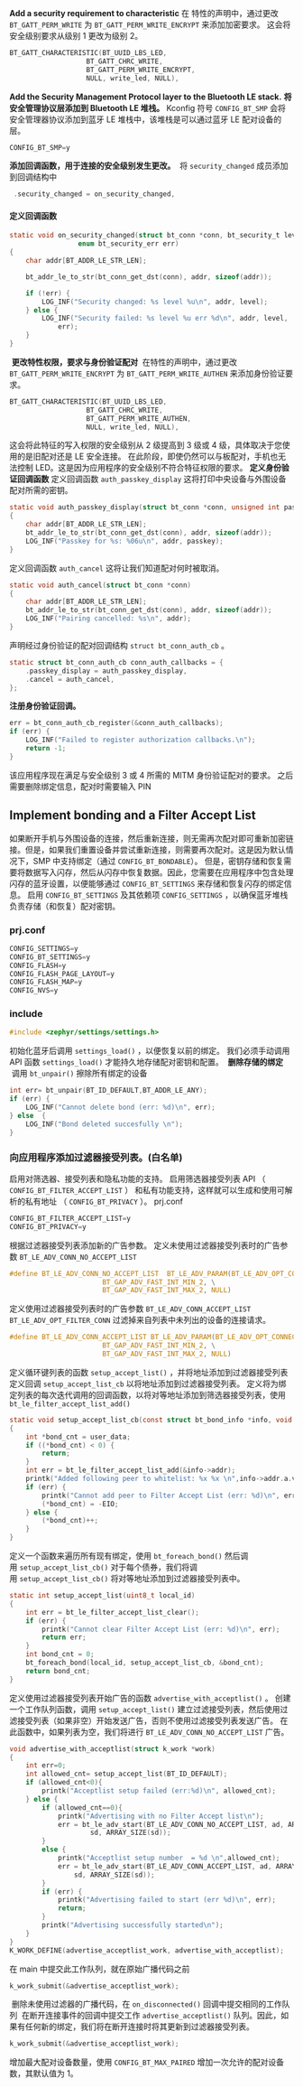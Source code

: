 **Add a security requirement to characteristic**
在 特性的声明中，通过更改 `BT_GATT_PERM_WRITE` 为 `BT_GATT_PERM_WRITE_ENCRYPT` 来添加加密要求。
这会将安全级别要求从级别 1 更改为级别 2。
```c
BT_GATT_CHARACTERISTIC(BT_UUID_LBS_LED,
			       BT_GATT_CHRC_WRITE,
			       BT_GATT_PERM_WRITE_ENCRYPT,
			       NULL, write_led, NULL),
```
**Add the Security Management Protocol layer to the Bluetooth LE stack.**
**将安全管理协议层添加到 Bluetooth LE 堆栈。**
Kconfig 符号 `CONFIG_BT_SMP` 会将安全管理器协议添加到蓝牙 LE 堆栈中，该堆栈是可以通过蓝牙 LE 配对设备的层。
```c
CONFIG_BT_SMP=y
```
**添加回调函数，用于连接的安全级别发生更改。**
 将 `security_changed` 成员添加到回调结构中
```c
 .security_changed = on_security_changed,
```
#### 定义回调函数
```c
static void on_security_changed(struct bt_conn *conn, bt_security_t level,
			     enum bt_security_err err)
{
	char addr[BT_ADDR_LE_STR_LEN];

	bt_addr_le_to_str(bt_conn_get_dst(conn), addr, sizeof(addr));

	if (!err) {
		LOG_INF("Security changed: %s level %u\n", addr, level);
	} else {
		LOG_INF("Security failed: %s level %u err %d\n", addr, level,
			err);
	}
}
```
 **更改特性权限，要求与身份验证配对**
 在特性的声明中，通过更改 `BT_GATT_PERM_WRITE_ENCRYPT` 为 `BT_GATT_PERM_WRITE_AUTHEN` 来添加身份验证要求。
```c
BT_GATT_CHARACTERISTIC(BT_UUID_LBS_LED,
			       BT_GATT_CHRC_WRITE,
			       BT_GATT_PERM_WRITE_AUTHEN,
			       NULL, write_led, NULL),
```
这会将此特征的写入权限的安全级别从 2 级提高到 3 级或 4 级，具体取决于您使用的是旧配对还是 LE 安全连接。
在此阶段，即使仍然可以与板配对，手机也无法控制 LED。这是因为应用程序的安全级别不符合特征权限的要求。
**定义身份验证回调函数**
定义回调函数 `auth_passkey_display`
这将打印中央设备与外围设备配对所需的密钥。
```c
static void auth_passkey_display(struct bt_conn *conn, unsigned int passkey)
{
	char addr[BT_ADDR_LE_STR_LEN];
	bt_addr_le_to_str(bt_conn_get_dst(conn), addr, sizeof(addr));
	LOG_INF("Passkey for %s: %06u\n", addr, passkey);
}
```
定义回调函数 `auth_cancel`
这将让我们知道配对何时被取消。
```c
static void auth_cancel(struct bt_conn *conn)
{
	char addr[BT_ADDR_LE_STR_LEN];
	bt_addr_le_to_str(bt_conn_get_dst(conn), addr, sizeof(addr));
	LOG_INF("Pairing cancelled: %s\n", addr);
}
```
声明经过身份验证的配对回调结构 `struct bt_conn_auth_cb` 。
```c
static struct bt_conn_auth_cb conn_auth_callbacks = {
	.passkey_display = auth_passkey_display,
	.cancel = auth_cancel,
};
```
**注册身份验证回调。**
```c
err = bt_conn_auth_cb_register(&conn_auth_callbacks);
if (err) {	
	LOG_INF("Failed to register authorization callbacks.\n");	
	return -1;
}
```
该应用程序现在满足与安全级别 3 或 4 所需的 MITM 身份验证配对的要求。
之后需要删除绑定信息，配对时需要输入 PIN
## Implement bonding and a Filter Accept List
如果断开手机与外围设备的连接，然后重新连接，则无需再次配对即可重新加密链接。但是，如果我们重置设备并尝试重新连接，则需要再次配对。这是因为默认情况下，SMP 中支持绑定（通过 `CONFIG_BT_BONDABLE`）。
但是，密钥存储和恢复需要将数据写入闪存，然后从闪存中恢复数据。因此，您需要在应用程序中包含处理闪存的蓝牙设置，以便能够通过 `CONFIG_BT_SETTINGS` 来存储和恢复闪存的绑定信息。
启用 `CONFIG_BT_SETTINGS` 及其依赖项 `CONFIG_SETTINGS` ，以确保蓝牙堆栈负责存储（和恢复）配对密钥。
### prj.conf
```c
CONFIG_SETTINGS=y
CONFIG_BT_SETTINGS=y
CONFIG_FLASH=y
CONFIG_FLASH_PAGE_LAYOUT=y
CONFIG_FLASH_MAP=y
CONFIG_NVS=y
```
### include
```c
#include <zephyr/settings/settings.h>
```
初始化蓝牙后调用 `settings_load()` ，以便恢复以前的绑定。
我们必须手动调用 API 函数 `settings_load()` 才能持久地存储配对密钥和配置。
 **删除存储的绑定**
 调用 `bt_unpair()` 擦除所有绑定的设备
```c
int err= bt_unpair(BT_ID_DEFAULT,BT_ADDR_LE_ANY);
if (err) {
	LOG_INF("Cannot delete bond (err: %d)\n", err);
} else	{
	LOG_INF("Bond deleted succesfully \n");
}				
```
### **向应用程序添加过滤器接受列表。**(白名单)
启用对筛选器、接受列表和隐私功能的支持。
启用筛选器接受列表 API （ `CONFIG_BT_FILTER_ACCEPT_LIST` ） 和私有功能支持，这样就可以生成和使用可解析的私有地址 （ `CONFIG_BT_PRIVACY` ）。
prj.conf
```c
CONFIG_BT_FILTER_ACCEPT_LIST=y
CONFIG_BT_PRIVACY=y
```
根据过滤器接受列表添加新的广告参数。
定义未使用过滤器接受列表时的广告参数 `BT_LE_ADV_CONN_NO_ACCEPT_LIST`
```c
#define BT_LE_ADV_CONN_NO_ACCEPT_LIST  BT_LE_ADV_PARAM(BT_LE_ADV_OPT_CONNECTABLE|BT_LE_ADV_OPT_ONE_TIME, \
				       BT_GAP_ADV_FAST_INT_MIN_2, \
				       BT_GAP_ADV_FAST_INT_MAX_2, NULL)
```
定义使用过滤器接受列表时的广告参数 `BT_LE_ADV_CONN_ACCEPT_LIST`
`BT_LE_ADV_OPT_FILTER_CONN` 过滤掉来自列表中未列出的设备的连接请求。
```c
#define BT_LE_ADV_CONN_ACCEPT_LIST BT_LE_ADV_PARAM(BT_LE_ADV_OPT_CONNECTABLE|BT_LE_ADV_OPT_FILTER_CONN|BT_LE_ADV_OPT_ONE_TIME, \
				       BT_GAP_ADV_FAST_INT_MIN_2, \
				       BT_GAP_ADV_FAST_INT_MAX_2, NULL)
```
定义循环键列表的函数 `setup_accept_list()` ，并将地址添加到过滤器接受列表
定义回调 `setup_accept_list_cb` 以将地址添加到过滤器接受列表。
定义将为绑定列表的每次迭代调用的回调函数，以将对等地址添加到筛选器接受列表，使用 `bt_le_filter_accept_list_add()`
```c
static void setup_accept_list_cb(const struct bt_bond_info *info, void *user_data)
{
	int *bond_cnt = user_data;
	if ((*bond_cnt) < 0) {
		return;
	}
	int err = bt_le_filter_accept_list_add(&info->addr);
	printk("Added following peer to whitelist: %x %x \n",info->addr.a.val[0],info->addr.a.val[1]);
	if (err) {
		printk("Cannot add peer to Filter Accept List (err: %d)\n", err);
		(*bond_cnt) = -EIO;
	} else {
		(*bond_cnt)++;
	}
}
```
定义一个函数来遍历所有现有绑定，使用 `bt_foreach_bond()` 然后调用 `setup_accept_list_cb()`
对于每个债券，我们将调用 `setup_accept_list_cb()` 将对等地址添加到过滤器接受列表中。
```c
static int setup_accept_list(uint8_t local_id)
{
	int err = bt_le_filter_accept_list_clear();
	if (err) {
		printk("Cannot clear Filter Accept List (err: %d)\n", err);
		return err;
	}
	int bond_cnt = 0;
	bt_foreach_bond(local_id, setup_accept_list_cb, &bond_cnt);
	return bond_cnt;
}
```
定义使用过滤器接受列表开始广告的函数 `advertise_with_acceptlist()` 。
创建一个工作队列函数，调用 `setup_accept_list()` 建立过滤接受列表，然后使用过滤接受列表（如果非空）开始发送广告，否则不使用过滤接受列表发送广告。
在此函数中，如果列表为空，我们将进行 `BT_LE_ADV_CONN_NO_ACCEPT_LIST` 广告。
```c
void advertise_with_acceptlist(struct k_work *work)
{
	int err=0;
	int allowed_cnt= setup_accept_list(BT_ID_DEFAULT);
	if (allowed_cnt<0){
		printk("Acceptlist setup failed (err:%d)\n", allowed_cnt);
	} else {
		if (allowed_cnt==0){
			printk("Advertising with no Filter Accept list\n"); 
			err = bt_le_adv_start(BT_LE_ADV_CONN_NO_ACCEPT_LIST, ad, ARRAY_SIZE(ad),
					sd, ARRAY_SIZE(sd));
		}
		else {
			printk("Acceptlist setup number  = %d \n",allowed_cnt);
			err = bt_le_adv_start(BT_LE_ADV_CONN_ACCEPT_LIST, ad, ARRAY_SIZE(ad),
				sd, ARRAY_SIZE(sd));	
		}
		if (err) {
		 	printk("Advertising failed to start (err %d)\n", err);
			return;
		}
		printk("Advertising successfully started\n");
	}
}
K_WORK_DEFINE(advertise_acceptlist_work, advertise_with_acceptlist);
```
在 main 中提交此工作队列，就在原始广播代码之前
```c
k_work_submit(&advertise_acceptlist_work);
```
 删除未使用过滤器的广播代码，在 `on_disconnected()` 回调中提交相同的工作队列
 在断开连接事件的回调中提交工作 `advertise_acceptlist()` 队列。因此，如果有任何新的绑定，我们将在断开连接时将其更新到过滤器接受列表。
```c
k_work_submit(&advertise_acceptlist_work);
```
增加最大配对设备数量，使用 `CONFIG_BT_MAX_PAIRED`  增加一次允许的配对设备数，其默认值为 1。